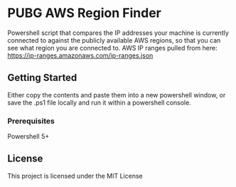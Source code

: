 # PUBG AWS Region Finder

Powershell script that compares the IP addresses your machine is currently connected to against the publicly available AWS regions, so that you can see what region you are connected to. AWS IP ranges pulled from here: 
https://ip-ranges.amazonaws.com/ip-ranges.json

## Getting Started

Either copy the contents and paste them into a new powershell window, or save the .ps1 file locally and run it within a powershell console.

### Prerequisites

Powershell 5+

## License

This project is licensed under the MIT License
